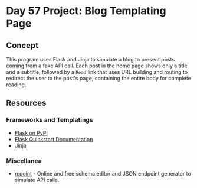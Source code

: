 # Day 57 Project: Blog Templating Page

## Concept

This program uses Flask and Jinja to simulate a blog to present posts coming from a fake API call. Each post in the
home page shows only a title and a subtitle, followed by a `Read` link that uses URL building and routing to redirect
the user to the post's page, containing the entire body for complete reading.

## Resources

### Frameworks and Templatings

- [Flask on PyPI](https://pypi.org/project/Flask/)
- [Flask Quickstart Documentation](https://flask.palletsprojects.com/en/2.3.x/quickstart/)
- [Jinja](https://jinja.palletsprojects.com/en/2.11.x/)

### Miscellanea

- [n:point](https://www.npoint.io/) - Online and free schema editor and JSON endpoint generator to simulate API calls.